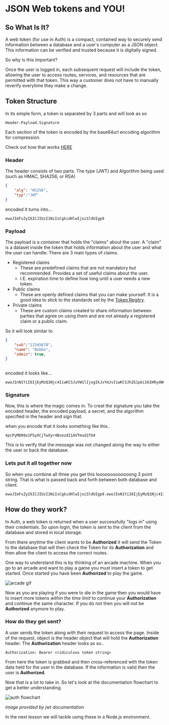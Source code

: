 # JSON Web tokens and YOU!

## So What Is It?


A web token (for use in Auth) is a compact, contained way to securely send information between a database and a user's computer as a JSON object. This information can be verified and trusted because it is digitally signed.

So why is this important? 

Once the user is logged in, each subsequent request will include the token, allowing the user to access routes, services, and resources that are permitted with that token. This way a customer does not have to manually reverify everytime they make a change.  

## Token Structure

In its simple form, a token is separated by 3 parts and will look as so

```
Header.Payload.Signature
```
Each section of the token is encoded by the base64url encoding algorithm for compression. 

Check out how that works [HERE](https://simplycalc.com/base64url-encode.php)

### Header

The header consists of two parts. The type (JWT) and Algorithm being used (such as HMAC, SHA256, or RSA)
 
```json
{
	"alg": "HS256",
	"typ":"JWT"
}
```

encoded it turns into...

```
ewoJImFsZyI6ICJIUzI1NiIsCgkidHlwIjoiSldUIgp9
```
	
### Payload
The payload is a container that holds the "claims" about the user. A "claim" is a dataset inside the token that holds information about the user and what the user can handle. There are 3 main types of claims.

- Registered claims
	* These are predefined claims that are not mandatory but recommended. Provides a set of useful claims about the user. 
	* I.E. expiration time to define how long until a user needs a new token.
- Public claims
	* These are openly defined claims that you can make yourself. It is a good idea to stick to the standards set by the [Token Regitry](https://www.iana.org/assignments/jwt/jwt.xhtml).
- Private claims	
	* These are custom claims created to share information between parties that agree on using them and are not already a registered claim or a public claim. 

So it will look similar to
	
```json
{
	"sub":"12345678",
	"name": "Bobbo",
	"admin": true,
}
	
```

encoded it looks like...

```
ewoJInN1YiI6IjEyMzQ1Njc4IiwKCSJuYW1lIjogIkJvYmJvIiwKCSJhZG1pbiI6IHRydWUKfQ
```

### Signature

Now, this is where the magic comes in. To creat the signature you take the encoded header, the encoded payload, a secret, and the algorithm specified in the header and sign that. 

when you encode that it looks something like this..

```
4pcPyMD09o1PSyXCjTwXyr4BsezdI1AVTmud2fU4

```

This is to verify that the message was not changed along the way to either the user or back the database. 

### Lets put it all together now

So when you combine all three you get this looooooooooooong 3 point string. That is what is passed back and forth between both database and client. 

```
ewoJImFsZyI6ICJIUzI1NiIsCgkidHlwIjoiSldUIgp9.ewoJInN1YiI6IjEyMzQ1Njc4IiwKCSJuYW1lIjogIkJvYmJvIiwKCSJhZG1pbiI6IHRydWUKfQ.4pcPyMD09o1PSyXCjTwXyr4BsezdI1AVTmud2fU4
```

## How do they work?

In Auth, a web token is returned when a user successfully "logs in" using their credentials. So upon login, the token is sent to the client from the database and stored in local storage. 

From there anytime the client wants to be **Authorized** it will send the Token to the database that will then check the Token for its **Authorization** and then allow the client to access the correct routes.

One way to understand this is by thinking of an arcade machine. When you go to an arcade and want to play a game you must insert a token to get started. Once started you have been **Authorized** to play the game. 

![arcade gif](https://media.giphy.com/media/o2su0spy4u2zK/giphy.gif)

Now as you are playing if you were to die in the game then you would have to insert more tokens *within the time limit* to continue your **Authorization** and continue the same character. If you do not then you will not be **Authorized** anymore to play. 

### How do they get sent?

A user sends the token along with their request to access the page. Inside of the request, object is the header object that will hold the **Authorization** header. The **Authorization** header looks as so..

```
Authorization: Bearer <ridiculous token string>
```

From here the token is grabbed and then cross-referenced with the token data held for the user in the database. If the information is valid then the user is **Authorized**.

Now that is a lot to take in. So let's look at the documentation flowchart to get a better understanding. 

![auth flowchart](https://cdn2.auth0.com/docs/media/articles/api-auth/client-credentials-grant.png)

*image provided by jwt documentation*

In the next lesson we will tackle using these in a Node.js environment.
